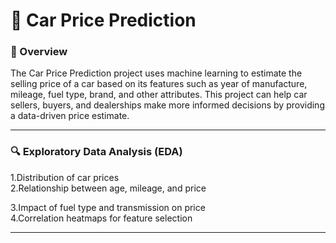 <h1>🚗 Car Price Prediction</h1>
<h3>📌 Overview</h3>
The Car Price Prediction project uses machine learning to estimate the selling price of a car based on its features such as year of manufacture, mileage, fuel type, brand, and other attributes.
This project can help car sellers, buyers, and dealerships make more informed decisions by providing a data-driven price estimate.

<hr>

<h3>🔍 Exploratory Data Analysis (EDA)</h3>
1.Distribution of car prices
<br>
2.Relationship between age, mileage, and price

3.Impact of fuel type and transmission on price<br>
4.Correlation heatmaps for feature selection
<hr>


